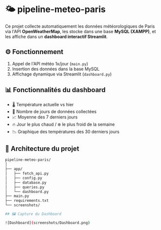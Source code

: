 # 🌤️ pipeline-meteo-paris

Ce projet collecte automatiquement les données météorologiques de Paris via l'API **OpenWeatherMap**, les stocke dans une base **MySQL (XAMPP)**, et les affiche dans un **dashboard interactif Streamlit**.

## ⚙️ Fonctionnement

1. Appel de l'API météo 1x/jour (`main.py`)
2. Insertion des données dans la base MySQL
3. Affichage dynamique via Streamlit (`dashboard.py`)

## 📊 Fonctionnalités du dashboard

- 🌡 Température actuelle vs hier
- 📅 Nombre de jours de données collectées
- 📈 Moyenne des 7 derniers jours
- 🔥 Jour le plus chaud / ❄️ le plus froid de la semaine
- 📉 Graphique des températures des 30 derniers jours

## 📂 Architecture du projet

```bash
pipeline-meteo-paris/
│
├── app/
│   ├── fetch_api.py
│   ├── config.py
│   ├── database.py
│   ├── queries.py
│   └── dashboard.py
├── main.py
├── requirements.txt
└── screenshots/

## 🖼️ Capture du Dashboard

![Dashboard](screenshots/Dashboard.png)
```
